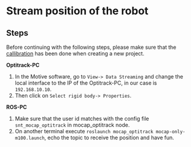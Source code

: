 # Stream position of the robot

## Steps
Before continuing with the following steps, please make sure that the [callibration](/docs/optitrack/) has been done when creating a new project.  

**Optitrack-PC**  
1. In the Motive software, go to `View-> Data Streaming` and change the local interface to the IP of the Optitrack-PC, in our case is `192.168.10.10`.
2. Then click on `Select rigid body-> Properties`.  

**ROS-PC** 
1. Make sure that the user id matches with the config file `snt_mocap_optitrack`  in mocap_optitrack node.
2. On another terminal execute `roslaunch mocap_optitrack mocap-only-m100.launch`, echo the topic to receive the position and have fun.
